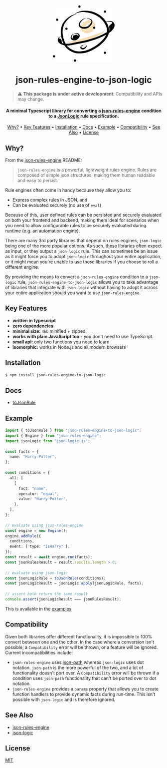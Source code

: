 <h1 align="center">
  <br>
  <a href="https://github.com/alexberriman/json-rules-engine-to-json-logic"><img src="./logo.svg" alt="json-rules-engine-to-json-logic" height="180"></a>
  <br><br>
  json-rules-engine-to-json-logic
  <br>
</h1>

> :warning: **This package is under active development**: Compatibility and APIs may change.

<h4 align="center">A minimal Typescript library for converting a <a href="https://github.com/CacheControl/json-rules-engine" target="_blank">json-rules-engine</a> condition to a <a href="https://github.com/jwadhams/json-logic-js/">JsonLogic</a> rule specification.</h4>

<p align="center">
  <a href="#why">Why?</a> •
  <a href="#key-features">Key Features</a> •
  <a href="#installation">Installation</a> •
  <a href="#docs">Docs</a> •
  <a href="#example">Example</a> •
  <a href="#compatibility">Compatibility</a> •
  <a href="#see-also">See Also</a> •
  <a href="#license">License</a>
</p>

## Why?

From the [json-rules-engine](https://github.com/CacheControl/json-rules-engine) README:

> `json-rules-engine` is a powerful, lightweight rules engine. Rules are composed of simple json structures, making them human readable and easy to persist.

Rule engines often come in handy because they allow you to:

- Express complex rules in JSON, and
- Can be evaluated securely (no use of `eval`)

Because of this, user defined rules can be persisted and securely evaluated on both your frontend and backend, making them ideal for scenarios when you need to allow configurable rules to be securely evaluated during runtime (e.g. an automation engine).

There are many 3rd party libraries that depend on rules engines, `json-logic` being one of the more popular options. As such, these libraries often expect as input, or they output a `json-logic` rule. This can sometimes be an issue as it might force you to adopt `json-logic` throughout your entire application, or it might mean you're unable to use those libraries if you choose to roll a different engine.

By providing the means to convert a `json-rules-engine` condition to a `json-logic` rule, `json-rules-engine-to-json-logic` allows you to take advantage of libraries that integrate with `json-logic` without having to adopt it across your entire application should you want to use `json-rules-engine`.

## Key Features

- **written in typescript**
- **zero dependencies**
- **minimal size:** `4kb` minified + zipped
- **works with plain JavaScript too** - you don't need to use TypeScript.
- **small api:** only two functions you need to learn
- **isomorphic:** works in Node.js and all modern browsers

## Installation

```bash
$ npm install json-rules-engine-to-json-logic
```

## Docs

- [toJsonRule](./docs/to-json-rule.md)

## Example

```ts
import { toJsonRule } from "json-rules-engine-to-json-logic";
import { Engine } from "json-rules-engine";
import jsonLogic from "json-logic-js";

const facts = {
  name: "Harry Potter",
};

const conditions = {
  all: [
    {
      fact: "name",
      operator: "equal",
      value: "Harry Potter",
    },
  ],
};

// evaluate using json-rules-engine
const engine = new Engine();
engine.addRule({
  conditions,
  event: { type: "isHarry" },
});
const result = await engine.run(facts);
const jsonRulesResult = result.results.length > 0;

// evaluate using json-logic
const jsonLogicRule = toJsonRule(conditions);
const jsonLogicResult = jsonLogic.apply(jsonLogicRule, facts);

// assert both return the same result
console.assert(jsonLogicResult === jsonRulesResult);
```

This is available in the [examples](./examples/01-basic-example.ts)

## Compatibility

Given both libraries offer different functionality, it is impossible to 100% convert between one and the other. In the case where a conversion isn't possible, a `Compatibility` error will be thrown, or a feature will be ignored. Current incompatibilities include:

- `json-rules-engine` uses [json\-path](https://github.com/JSONPath-Plus/JSONPath) whereas `json-logic` uses dot notation. `json-path` is the more powerful of the two, and a lot of functionality doesn't port over. A `Compatibility` error will be thrown if a condition uses `json-path` functionality that can't be ported over to dot notation.
- `json-rules-engine` provides a `params` property that allows you to create function handlers to provide dynamic facts during run-time. This isn't possible with `json-logic` and is therefore ignored.

## See Also

- [json-rules-engine](https://github.com/CacheControl/json-rules-engine)
- [json-logic](https://github.com/jwadhams/json-logic-js)

## License

[MIT](https://tldrlegal.com/license/mit-license)
